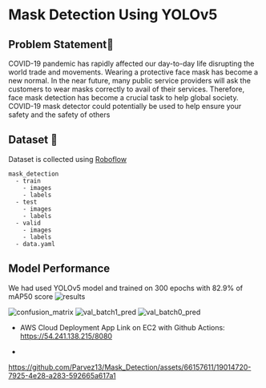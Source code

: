 # Mask Detection Using YOLOv5
## Problem Statement📝
COVID-19 pandemic has rapidly affected our day-to-day life disrupting the world trade and movements. Wearing a protective face mask has become a new normal. In the near future, many public service providers will ask the customers to wear masks correctly to avail of their services. Therefore, face mask detection has become a crucial task to help global society.
COVID-19 mask detector could potentially be used to help ensure your safety and the safety of others
## Dataset 📰
Dataset is collected using [Roboflow](https://public.roboflow.com/object-detection/mask-wearing)
```
mask_detection
  - train
    - images
    - labels
  - test
    - images
    - labels
  - valid
    - images
    - labels
  - data.yaml
```
## Model Performance
We had used YOLOv5 model and trained on 300 epochs with 82.9% of mAP50 score
![results](https://github.com/Parvez13/Mask_Detection/assets/66157611/7988ed8c-f97f-4b03-ae1d-1bd1fc9fef64)

![confusion_matrix](https://github.com/Parvez13/Mask_Detection/assets/66157611/a11fc963-f393-4dc0-be96-ad6897653c1b)
![val_batch1_pred](https://github.com/Parvez13/Mask_Detection/assets/66157611/fc19e187-9a55-4129-9cc5-8298bbc33bfb)
![val_batch0_pred](https://github.com/Parvez13/Mask_Detection/assets/66157611/c10f7f3e-b595-4bcb-a2c0-108155a050fa)


* AWS Cloud Deployment App Link on EC2 with Github Actions: https://54.241.138.215/8080

* 

https://github.com/Parvez13/Mask_Detection/assets/66157611/19014720-7925-4e28-a283-592665a617a1



